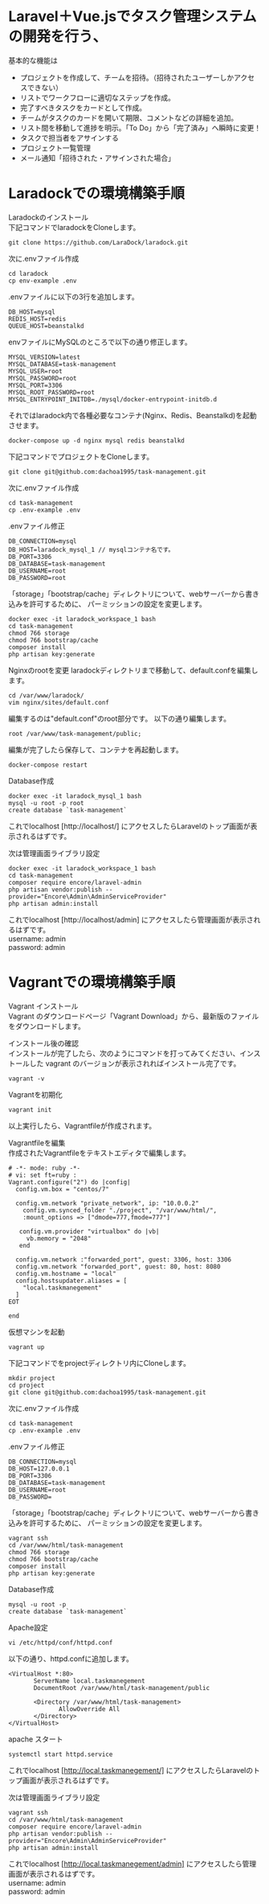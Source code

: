 # Laravel＋Vue.jsでタスク管理システムの開発を行う、   
基本的な機能は  
- プロジェクトを作成して、チームを招待。（招待されたユーザーしかアクセスできない）  
- リストでワークフローに適切なステップを作成。  
- 完了すべきタスクをカードとして作成。  
- チームがタスクのカードを開いて期限、コメントなどの詳細を追加。  
- リスト間を移動して進捗を明示。「To Do」から「完了済み」へ瞬時に変更！  
- タスクで担当者をアサインする  
- プロジェクト一覧管理  
- メール通知「招待された・アサインされた場合」  

# Laradockでの環境構築手順
Laradockのインストール  
下記コマンドでlaradockをCloneします。
```
git clone https://github.com/LaraDock/laradock.git
```
次に.envファイル作成
```
cd laradock
cp env-example .env

```
.envファイルに以下の3行を追加します。
```
DB_HOST=mysql
REDIS_HOST=redis
QUEUE_HOST=beanstalkd
```
envファイルにMySQLのところで以下の通り修正します。
```
MYSQL_VERSION=latest
MYSQL_DATABASE=task-management
MYSQL_USER=root
MYSQL_PASSWORD=root
MYSQL_PORT=3306
MYSQL_ROOT_PASSWORD=root
MYSQL_ENTRYPOINT_INITDB=./mysql/docker-entrypoint-initdb.d
```
それではlaradock内で各種必要なコンテナ(Nginx、Redis、Beanstalkd)を起動させます。
```
docker-compose up -d nginx mysql redis beanstalkd
```
下記コマンドでプロジェクトをCloneします。
```
git clone git@github.com:dachoa1995/task-management.git
```
次に.envファイル作成
```
cd task-management
cp .env-example .env
```
.envファイル修正
```
DB_CONNECTION=mysql
DB_HOST=laradock_mysql_1 // mysqlコンテナ名です。
DB_PORT=3306
DB_DATABASE=task-management
DB_USERNAME=root
DB_PASSWORD=root
```
「storage」「bootstrap/cache」ディレクトリについて、webサーバーから書き込みを許可するために、
パーミッションの設定を変更します。
 ```
docker exec -it laradock_workspace_1 bash
cd task-management
chmod 766 storage
chmod 766 bootstrap/cache
composer install
php artisan key:generate
```
Nginxのrootを変更
laradockディレクトリまで移動して、default.confを編集します。

```
cd /var/www/laradock/
vim nginx/sites/default.conf
```
編集するのは"default.conf"のroot部分です。
以下の通り編集します。
```
root /var/www/task-management/public;
```
編集が完了したら保存して、コンテナを再起動します。
```
docker-compose restart
```
Database作成
```
docker exec -it laradock_mysql_1 bash
mysql -u root -p root
create database `task-management`
```

これでlocalhost [http://localhost/] にアクセスしたらLaravelのトップ画面が表示されるはずです。

次は管理画面ライブラリ設定
```
docker exec -it laradock_workspace_1 bash
cd task-management
composer require encore/laravel-admin
php artisan vendor:publish --provider="Encore\Admin\AdminServiceProvider"
php artisan admin:install
```
これでlocalhost [http://localhost/admin] にアクセスしたら管理画面が表示されるはずです。  
username: admin  
password: admin

# Vagrantでの環境構築手順
Vagrant インストール  
Vagrant のダウンロードページ「Vagrant Download」から、最新版のファイルをダウンロードします。

インストール後の確認  
インストールが完了したら、次のようにコマンドを打ってみてください、インストールした vagrant のバージョンが表示されればインストール完了です。
```
vagrant -v
```
Vagrantを初期化
```
vagrant init
```
以上実行したら、Vagrantfileが作成されます。

Vagrantfileを編集  
作成されたVagrantfileをテキストエディタで編集します。
```
# -*- mode: ruby -*-
# vi: set ft=ruby :
Vagrant.configure("2") do |config|
  config.vm.box = "centos/7"

  config.vm.network "private_network", ip: "10.0.0.2"
    config.vm.synced_folder "./project", "/var/www/html/",
    :mount_options => ["dmode=777,fmode=777"]

   config.vm.provider "virtualbox" do |vb|
     vb.memory = "2048"
   end

  config.vm.network :"forwarded_port", guest: 3306, host: 3306
  config.vm.network "forwarded_port", guest: 80, host: 8080
  config.vm.hostname = "local"
  config.hostsupdater.aliases = [
    "local.taskmanegement"
  ]
EOT

end
```

仮想マシンを起動
```
vagrant up
```

下記コマンドでをprojectディレクトリ内にCloneします。
```
mkdir project
cd project
git clone git@github.com:dachoa1995/task-management.git
```
次に.envファイル作成
```
cd task-management
cp .env-example .env
```
.envファイル修正
```
DB_CONNECTION=mysql
DB_HOST=127.0.0.1
DB_PORT=3306
DB_DATABASE=task-management
DB_USERNAME=root
DB_PASSWORD=
```
「storage」「bootstrap/cache」ディレクトリについて、webサーバーから書き込みを許可するために、
パーミッションの設定を変更します。
```
vagrant ssh
cd /var/www/html/task-management
chmod 766 storage
chmod 766 bootstrap/cache
composer install
php artisan key:generate
```
 Database作成
```
mysql -u root -p
create database `task-management`
```
Apache設定
```
vi /etc/httpd/conf/httpd.conf
```
以下の通り、httpd.confに追加します。
```
<VirtualHost *:80>
       ServerName local.taskmanegement
       DocumentRoot /var/www/html/task-management/public

       <Directory /var/www/html/task-management>
              AllowOverride All
       </Directory>
</VirtualHost>
```
apache スタート
```
systemctl start httpd.service
```
これでlocalhost [http://local.taskmanegement/] にアクセスしたらLaravelのトップ画面が表示されるはずです。

次は管理画面ライブラリ設定
```
vagrant ssh
cd /var/www/html/task-management
composer require encore/laravel-admin
php artisan vendor:publish --provider="Encore\Admin\AdminServiceProvider"
php artisan admin:install
```
これでlocalhost [http://local.taskmanegement/admin] にアクセスしたら管理画面が表示されるはずです。  
username: admin  
password: admin
